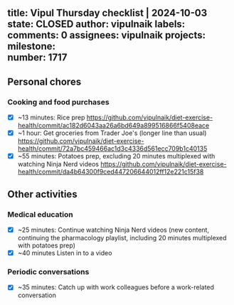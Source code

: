title:	Vipul Thursday checklist | 2024-10-03
state:	CLOSED
author:	vipulnaik
labels:	
comments:	0
assignees:	vipulnaik
projects:	
milestone:	
number:	1717
--
## Personal chores

### Cooking and food purchases

- [x] ~13 minutes: Rice prep https://github.com/vipulnaik/diet-exercise-health/commit/ac182d6043aa26a6bd649a899516866f5408eace
- [x] ~1 hour: Get groceries from Trader Joe's (longer line than usual) https://github.com/vipulnaik/diet-exercise-health/commit/72a7bc459466ac1d3c4336d561ecc709b1c40135
- [x] ~55 minutes: Potatoes prep, excluding 20 minutes multiplexed with watching Ninja Nerd videos https://github.com/vipulnaik/diet-exercise-health/commit/da4b64300f9ced447206644012ff12e221c15f38

## Other activities

### Medical education

- [x] ~25 minutes: Continue watching Ninja Nerd videos (new content, continuing the pharmacology playlist, including 20 minutes multiplexed with potatoes prep)
- [x] ~40 minutes Listen in to a video

### Periodic conversations

- [x] ~35 minutes: Catch up with work colleagues before a work-related conversation
